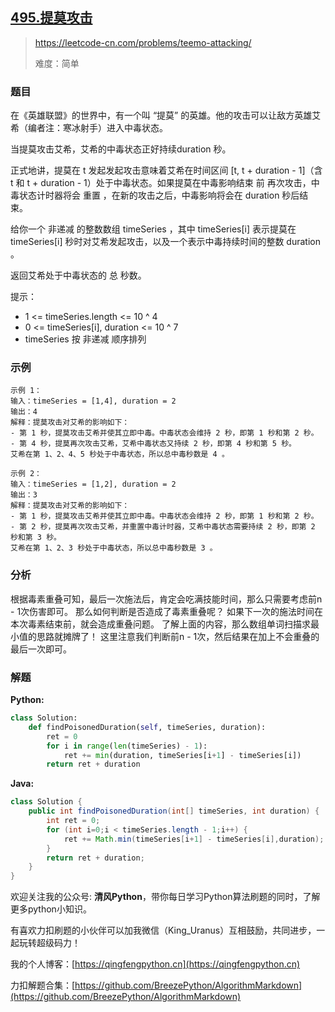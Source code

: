 ## [495.提莫攻击](https://leetcode-cn.com/problems/teemo-attacking/)
> https://leetcode-cn.com/problems/teemo-attacking/
> 
> 难度：简单

### 题目
在《英雄联盟》的世界中，有一个叫 “提莫” 的英雄。他的攻击可以让敌方英雄艾希（编者注：寒冰射手）进入中毒状态。

当提莫攻击艾希，艾希的中毒状态正好持续duration 秒。

正式地讲，提莫在 t 发起发起攻击意味着艾希在时间区间 [t, t + duration - 1]（含 t 和 t + duration - 1）处于中毒状态。如果提莫在中毒影响结束 前 再次攻击，中毒状态计时器将会 重置 ，在新的攻击之后，中毒影响将会在 duration 秒后结束。

给你一个 非递减 的整数数组 timeSeries ，其中 timeSeries[i] 表示提莫在 timeSeries[i] 秒时对艾希发起攻击，以及一个表示中毒持续时间的整数 duration 。

返回艾希处于中毒状态的 总 秒数。

提示：
- 1 <= timeSeries.length <= 10 ^ 4
- 0 <= timeSeries[i], duration <= 10 ^ 7
- timeSeries 按 非递减 顺序排列

### 示例

```
示例 1：
输入：timeSeries = [1,4], duration = 2
输出：4
解释：提莫攻击对艾希的影响如下：
- 第 1 秒，提莫攻击艾希并使其立即中毒。中毒状态会维持 2 秒，即第 1 秒和第 2 秒。
- 第 4 秒，提莫再次攻击艾希，艾希中毒状态又持续 2 秒，即第 4 秒和第 5 秒。
艾希在第 1、2、4、5 秒处于中毒状态，所以总中毒秒数是 4 。

示例 2：
输入：timeSeries = [1,2], duration = 2
输出：3
解释：提莫攻击对艾希的影响如下：
- 第 1 秒，提莫攻击艾希并使其立即中毒。中毒状态会维持 2 秒，即第 1 秒和第 2 秒。
- 第 2 秒，提莫再次攻击艾希，并重置中毒计时器，艾希中毒状态需要持续 2 秒，即第 2 秒和第 3 秒。
艾希在第 1、2、3 秒处于中毒状态，所以总中毒秒数是 3 。
```

### 分析
根据毒素重叠可知，最后一次施法后，肯定会吃满技能时间，那么只需要考虑前n - 1次伤害即可。
那么如何判断是否造成了毒素重叠呢？
如果下一次的施法时间在本次毒素结束前，就会造成重叠问题。
了解上面的内容，那么数组单词扫描求最小值的思路就摊牌了！
这里注意我们判断前n - 1次，然后结果在加上不会重叠的最后一次即可。

### 解题

**Python:**

```Python
class Solution:
    def findPoisonedDuration(self, timeSeries, duration):
        ret = 0
        for i in range(len(timeSeries) - 1):
            ret += min(duration, timeSeries[i+1] - timeSeries[i])
        return ret + duration
```

**Java:**

```Java
class Solution {
    public int findPoisonedDuration(int[] timeSeries, int duration) {
        int ret = 0;
        for (int i=0;i < timeSeries.length - 1;i++) {
            ret += Math.min(timeSeries[i+1] - timeSeries[i],duration);
        }
        return ret + duration;
    }
}
```

欢迎关注我的公众号: **清风Python**，带你每日学习Python算法刷题的同时，了解更多python小知识。

有喜欢力扣刷题的小伙伴可以加我微信（King_Uranus）互相鼓励，共同进步，一起玩转超级码力！

我的个人博客：[https://qingfengpython.cn](https://qingfengpython.cn)

力扣解题合集：[https://github.com/BreezePython/AlgorithmMarkdown](https://github.com/BreezePython/AlgorithmMarkdown)
